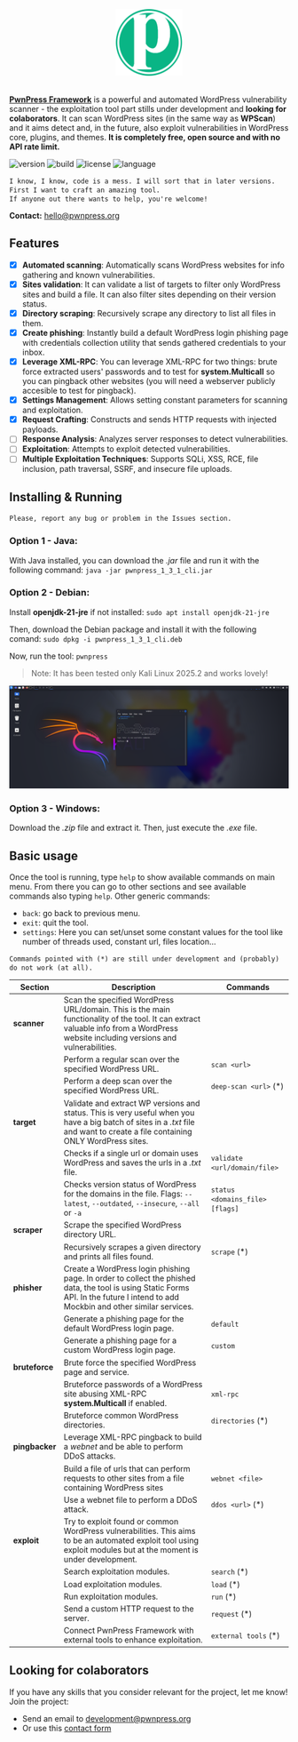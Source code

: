 <div align="center">
  <img src="/pwnpress_img/pwnpress_logo.png" alt="" width="120">
</div>

<br/>

**[PwnPress Framework](http://pwnpress.org/)** is a powerful and automated WordPress vulnerability scanner - the exploitation tool part stills under development and **looking for colaborators**. It can scan WordPress sites (in the same way as **WPScan**) and it aims detect and, in the future, also exploit vulnerabilities in WordPress core, plugins, and themes. **It is completely free, open source and with no API rate limit.**

![version](https://img.shields.io/badge/version-1.2.0-blue)
![build](https://img.shields.io/badge/build-passing-green)
![license](https://img.shields.io/badge/license-GPLv3-lightgrey)
![language](https://img.shields.io/badge/java-17-yellowgreen?stlye=flat&logo=Java)

```
I know, I know, code is a mess. I will sort that in later versions. First I want to craft an amazing tool. 
If anyone out there wants to help, you're welcome!
```

**Contact:** hello@pwnpress.org

## Features

- [x] **Automated scanning**: Automatically scans WordPress websites for info gathering and known vulnerabilities.
- [x] **Sites validation**: It can validate a list of targets to filter only WordPress sites and build a file. It can also filter sites depending on their version status.
- [x] **Directory scraping**: Recursively scrape any directory to list all files in them.
- [x] **Create phishing**: Instantly build a default WordPress login phishing page with credentials collection utility that sends gathered credentials to your inbox.
- [x] **Leverage XML-RPC**: You can leverage XML-RPC for two things: brute force extracted users' passwords and to test for **system.Multicall** so you can pingback other websites (you will need a webserver publicly accesible to test for pingback).
- [x] **Settings Management**: Allows setting constant parameters for scanning and exploitation.
- [x] **Request Crafting**: Constructs and sends HTTP requests with injected payloads.
- [ ] **Response Analysis**: Analyzes server responses to detect vulnerabilities.
- [ ] **Exploitation**: Attempts to exploit detected vulnerabilities.
- [ ] **Multiple Exploitation Techniques**: Supports SQLi, XSS, RCE, file inclusion, path traversal, SSRF, and insecure file uploads.

## Installing & Running 

```
Please, report any bug or problem in the Issues section.
```

### Option 1 - Java:
With Java installed, you can download the *.jar* file and run it with the following command:
`java -jar pwnpress_1_3_1_cli.jar`

### Option 2 - Debian:
Install **openjdk-21-jre** if not installed:
`sudo apt install openjdk-21-jre`

Then, download the Debian package and install it with the following comand:
`sudo dpkg -i pwnpress_1_3_1_cli.deb`

Now, run the tool:
`pwnpress`

> Note: It has been tested only Kali Linux 2025.2 and works lovely!

<div align="center">
  <img src="/pwnpress_img/pwnpress_kali.png" alt="pwnpress console in kali linux">
</div>

### Option 3 - Windows:
Download the *.zip* file and extract it. Then, just execute the *.exe* file.


## Basic usage

Once the tool is running, type `help` to show available commands on main menu. From there you can go to other sections and see available commands also typing `help`. Other generic commands: 
- `back`: go back to previous menu. 
- `exit`: quit the tool.
- `settings`: Here you can set/unset some constant values for the tool like number of threads used, constant url, files location...

```
Commands pointed with (*) are still under development and (probably) do not work (at all).
```

|Section|Description|Commands|
|--|--|--|
| **scanner** | Scan the specified WordPress URL/domain. This is the main functionality of the tool. It can extract valuable info from a WordPress website including versions and vulnerabilities. |  |
|  | Perform a regular scan over the specified WordPress URL. | `scan <url>` |
|  | Perform a deep scan over the specified WordPress URL. | `deep-scan <url>` (*) |
| **target** | Validate and extract WP versions and status. This is very useful when you have a big batch of sites in a *.txt* file and want to create a file containing ONLY WordPress sites. |  |
|  | Checks if a single url or domain uses WordPress and saves the urls in a *.txt* file. | `validate <url/domain/file>` |
|  | Checks version status of WordPress for the domains in the file. Flags: `--latest`, `--outdated`, `--insecure`, `--all` or `-a` | `status <domains_file> [flags]` |
| **scraper** | Scrape the specified WordPress directory URL. |  |
|  | Recursively scrapes a given directory and prints all files found. | `scrape` (*) |
| **phisher** | Create a WordPress login phishing page. In order to collect the phished data, the tool is using Static Forms API. In the future I intend to add Mockbin and other similar services. |  |
|  | Generate a phishing page for the default WordPress login page. | `default` |
|  | Generate a phishing page for a custom WordPress login page. | `custom` |
| **bruteforce** | Brute force the specified WordPress page and service. |  |
|  | Bruteforce passwords of a WordPress site abusing XML-RPC **system.Multicall** if enabled. | `xml-rpc` |
|  | Bruteforce common WordPress directories. | `directories` (*) |
| **pingbacker** | Leverage XML-RPC pingback to build a *webnet* and be able to perform DDoS attacks. |  |
|  | Build a file of urls that can perform requests to other sites from a file containing WordPress sites | `webnet <file>` |
|  | Use a webnet file to perform a DDoS attack. | `ddos <url>` (*) |
| **exploit** | Try to exploit found or common WordPress vulnerabilities. This aims to be an automated exploit tool using exploit modules but at the moment is under development. |  |
|  | Search exploitation modules. | `search` (*) |
|  | Load exploitation modules. | `load` (*) |
|  | Run exploitation modules. | `run` (*) |
|  | Send a custom HTTP request to the server. | `request` (*) |
|  | Connect PwnPress Framework with external tools to enhance exploitation. | `external tools` (*) |

## Looking for colaborators

If you have any skills that you consider relevant for the project, let me know! Join the project:

- Send an email to development@pwnpress.org
- Or use this [contact form](https://pwnpress.org/#contact)
